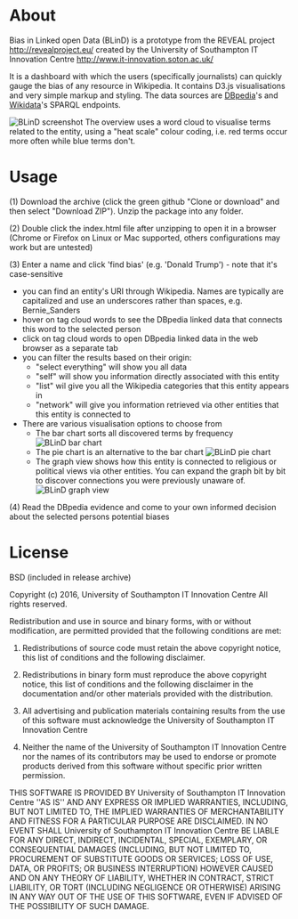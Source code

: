 # About
Bias in Linked open Data (BLinD) is a prototype from the REVEAL project http://revealproject.eu/ created by the University of Southampton IT Innovation Centre http://www.it-innovation.soton.ac.uk/

It is a dashboard with which the users (specifically journalists) can quickly gauge the bias of any resource in Wikipedia.
It contains D3.js visualisations and very simple markup and styling.
The data sources are [DBpedia](https://wiki.dbpedia.org/)'s and [Wikidata](https://www.wikidata.org/)'s SPARQL endpoints.

![BLinD screenshot](/images/screenshots/overview.png)
The overview uses a word cloud to visualise terms related to the entity, using a "heat scale" colour coding, i.e. red terms occur more often while blue terms don't.

# Usage
(1) Download the archive (click the green github "Clone or download" and then select "Download ZIP"). Unzip the package into any folder.

(2) Double click the index.html file after unzipping to open it in a browser (Chrome or Firefox on Linux or Mac supported, others configurations may work but are untested)

(3) Enter a name and click 'find bias' (e.g. 'Donald Trump') - note that it's case-sensitive
- you can find an entity's URI through Wikipedia. Names are typically are capitalized and use an underscores rather than spaces, e.g. Bernie_Sanders
- hover on tag cloud words to see the DBpedia linked data that connects this word to the selected person
- click on tag cloud words to open DBpedia linked data in the web browser as a separate tab
- you can filter the results based on their origin:
  * "select everything" will show you all data
  * "self" will show you information directly associated with this entity
  * "list" wil give you all the Wikipedia categories that this entity appears in
  * "network" will give you information retrieved via other entities that this entity is connected to
- There are various visualisation options to choose from
  * The bar chart sorts all discovered terms by frequency ![BLinD bar chart](/images/screenshots/bar.png)
  * The pie chart is an alternative to the bar chart ![BLinD pie chart](/images/screenshots/pie.png)
  * The graph view shows how this entity is connected to religious or political views via other entities. You can expand the graph bit by bit to discover connections you were previously unaware of.![BLinD graph view](/images/screenshots/graph.png)

(4) Read the DBpedia evidence and come to your own informed decision about the selected persons potential biases

# License
BSD (included in release archive)

Copyright (c) 2016, University of Southampton IT Innovation Centre
All rights reserved.

Redistribution and use in source and binary forms, with or without
modification, are permitted provided that the following conditions are met:

1. Redistributions of source code must retain the above copyright
   notice, this list of conditions and the following disclaimer.

2. Redistributions in binary form must reproduce the above copyright
   notice, this list of conditions and the following disclaimer in the
   documentation and/or other materials provided with the distribution.

3. All advertising and publication materials containing results from the use of this software
   must acknowledge the University of Southampton IT Innovation Centre

4. Neither the name of the University of Southampton IT Innovation Centre nor the
   names of its contributors may be used to endorse or promote products
   derived from this software without specific prior written permission.

THIS SOFTWARE IS PROVIDED BY University of Southampton IT Innovation Centre ''AS IS'' AND ANY
EXPRESS OR IMPLIED WARRANTIES, INCLUDING, BUT NOT LIMITED TO, THE IMPLIED
WARRANTIES OF MERCHANTABILITY AND FITNESS FOR A PARTICULAR PURPOSE ARE
DISCLAIMED. IN NO EVENT SHALL University of Southampton IT Innovation Centre BE LIABLE FOR ANY
DIRECT, INDIRECT, INCIDENTAL, SPECIAL, EXEMPLARY, OR CONSEQUENTIAL DAMAGES
(INCLUDING, BUT NOT LIMITED TO, PROCUREMENT OF SUBSTITUTE GOODS OR SERVICES;
LOSS OF USE, DATA, OR PROFITS; OR BUSINESS INTERRUPTION) HOWEVER CAUSED AND
ON ANY THEORY OF LIABILITY, WHETHER IN CONTRACT, STRICT LIABILITY, OR TORT
(INCLUDING NEGLIGENCE OR OTHERWISE) ARISING IN ANY WAY OUT OF THE USE OF THIS
SOFTWARE, EVEN IF ADVISED OF THE POSSIBILITY OF SUCH DAMAGE.
